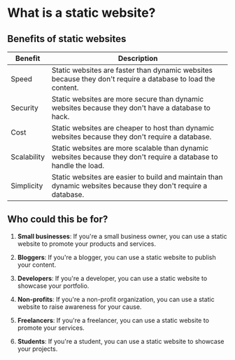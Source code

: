 # What is a static website?

## Benefits of static websites

| Benefit | Description |
| --- | --- |
| Speed | Static websites are faster than dynamic websites because they don't require a database to load the content. |
| Security | Static websites are more secure than dynamic websites because they don't have a database to hack. |
| Cost | Static websites are cheaper to host than dynamic websites because they don't require a database. |
| Scalability | Static websites are more scalable than dynamic websites because they don't require a database to handle the load. |
| Simplicity | Static websites are easier to build and maintain than dynamic websites because they don't require a database. |

## Who could this be for?

1. **Small businesses**: If you're a small business owner, you can use a static website to promote your products and services.

2. **Bloggers**: If you're a blogger, you can use a static website to publish your content.

3. **Developers**: If you're a developer, you can use a static website to showcase your portfolio.

4. **Non-profits**: If you're a non-profit organization, you can use a static website to raise awareness for your cause.

5. **Freelancers**: If you're a freelancer, you can use a static website to promote your services.

6. **Students**: If you're a student, you can use a static website to showcase your projects.

